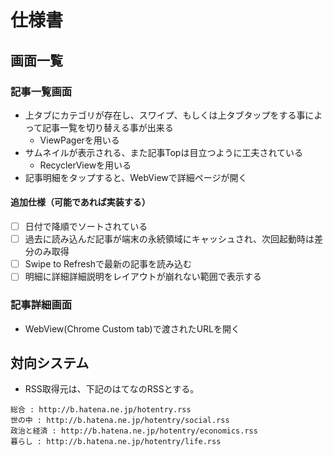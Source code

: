 # 仕様書

## 画面一覧

### 記事一覧画面
- 上タブにカテゴリが存在し、スワイプ、もしくは上タブタップをする事によって記事一覧を切り替える事が出来る
  - ViewPagerを用いる
- サムネイルが表示される、また記事Topは目立つように工夫されている
  - RecyclerViewを用いる
- 記事明細をタップすると、WebViewで詳細ページが開く


#### 追加仕様（可能であれば実装する）
- [ ] 日付で降順でソートされている
- [ ] 過去に読み込んだ記事が端末の永続領域にキャッシュされ、次回起動時は差分のみ取得
- [ ] Swipe to Refreshで最新の記事を読み込む
- [ ] 明細に詳細詳細説明をレイアウトが崩れない範囲で表示する

### 記事詳細画面
- WebView(Chrome Custom tab)で渡されたURLを開く

## 対向システム
- RSS取得元は、下記のはてなのRSSとする。

```
総合 : http://b.hatena.ne.jp/hotentry.rss
世の中 : http://b.hatena.ne.jp/hotentry/social.rss
政治と経済 : http://b.hatena.ne.jp/hotentry/economics.rss
暮らし : http://b.hatena.ne.jp/hotentry/life.rss
```